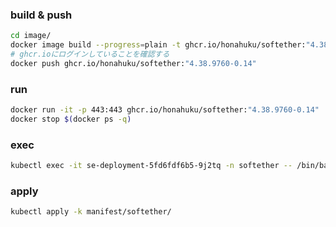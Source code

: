 ### build & push
```sh
cd image/
docker image build --progress=plain -t ghcr.io/honahuku/softether:"4.38.9760-0.14" -f Dockerfile --build-arg SERVER_PASS=xxx .
# ghcr.ioにログインしていることを確認する
docker push ghcr.io/honahuku/softether:"4.38.9760-0.14"
```
### run
```sh
docker run -it -p 443:443 ghcr.io/honahuku/softether:"4.38.9760-0.14"
docker stop $(docker ps -q)
```

### exec
```bash
kubectl exec -it se-deployment-5fd6fdf6b5-9j2tq -n softether -- /bin/bash
```

### apply
```bash
kubectl apply -k manifest/softether/
```
